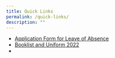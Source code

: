 ```yaml
---
title: Quick Links
permalink: /quick-links/
description: ""
---
```

* [Application Form for Leave of Absence](https://form.gov.sg/6103c29276f46e001116e54f)
* [Booklist and Uniform 2022](/contact-us/booklist-and-uniform)
* 